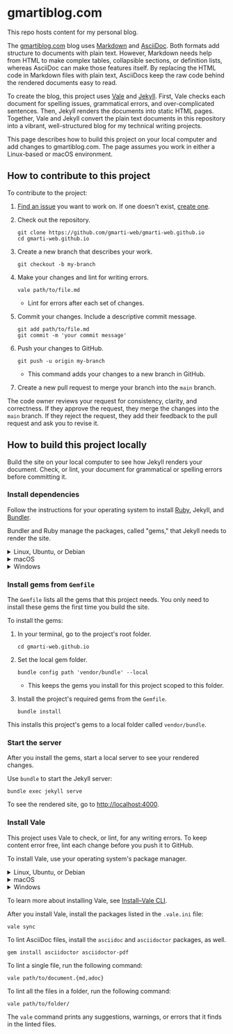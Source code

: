 # gmartiblog.com

This repo hosts content for my personal blog.

The [gmartiblog.com][1] blog uses [Markdown][2] and [AsciiDoc][3]. Both formats add structure to documents with plain text. However, Markdown needs help from HTML to make complex tables, collapsible sections, or definition lists, whereas AsciiDoc can make those features itself. By replacing the HTML code in Markdown files with plain text, AsciiDocs keep the raw code behind the rendered documents easy to read.

To create the blog, this project uses [Vale][5] and [Jekyll][4]. First, Vale checks each document for spelling issues, grammatical errors, and over-complicated sentences. Then, Jekyll renders the documents into static HTML pages. Together, Vale and Jekyll convert the plain text documents in this repository into a vibrant, well-structured blog for my technical writing projects.

This page describes how to build this project on your local computer and add changes to gmartiblog.com. The page assumes you work in either a Linux-based or macOS environment.

## How to contribute to this project

To contribute to the project:

1. [Find an issue][6] you want to work on. If one doesn't exist, [create one][7].
1. Check out the repository.

    ```console
    git clone https://github.com/gmarti-web/gmarti-web.github.io
    cd gmarti-web.github.io
    ```
1. Create a new branch that describes your work.

    ```console
    git checkout -b my-branch
    ```

1. Make your changes and lint for writing errors.

    ```console
    vale path/to/file.md
    ```

    * Lint for errors after each set of changes.

1. Commit your changes. Include a descriptive commit message.

    ```console
    git add path/to/file.md
    git commit -m 'your commit message'
    ```
1. Push your changes to GitHub.

    ```console
    git push -u origin my-branch
    ```

    * This command adds your changes to a new branch in GitHub.

1. Create a new pull request to merge your branch into the `main` branch.

The code owner reviews your request for consistency, clarity, and correctness. If they approve the request, they merge the changes into the `main` branch. If they reject the request, they add their feedback to the pull request and ask you to revise it.

## How to build this project locally

Build the site on your local computer to see how Jekyll renders your document. Check, or lint, your document for grammatical or spelling errors before committing it.

### Install dependencies

Follow the instructions for your operating system to install [Ruby][12], Jekyll, and [Bundler][8].

Bundler and Ruby manage the packages, called "gems," that Jekyll needs to render the site.

<details>
<summary>Linux, Ubuntu, or Debian</summary>

1. Install Ruby and prerequisites:

    ```console
    sudo apt-get install ruby-full build-essential zlib1g-dev
    ```

2. Add a gem installation directory for your user account to your `~/.bashrc` file.

    ```console
    echo 'export GEM_HOME="$HOME/gems"' >> ~/.bashrc
    echo 'export PATH="$PATH:$HOME/gems/bin"' >> ~/.bashrc
    source ~/.bashrc
    ```

3. Install Jekyll and Bundler.

    ```console
    gem install jekyll bundler
    ```

To learn more about installing Jekyll on Ubuntu, see [Jekyll on Ubuntu][9].

</details>

<details>
<summary>macOS</summary>

1. Install [HomeBrew][10].

    ```console
    /bin/bash -c "$(curl -fsSL https://raw.githubusercontent.com/Homebrew/install/HEAD/install.sh)"
    ```

2. Install `chruby` and the latest Ruby version.

    ```console
    brew install chruby ruby-install
    ```

    ```console
    ruby-install ruby 3.4.1
    ```

3. Configure your shell to use `chruby`.

    ```console
    echo "source $(brew --prefix)/opt/chruby/share/chruby/chruby.sh" >> ~/.bash_profile
    echo "source $(brew --prefix)/opt/chruby/share/chruby/auto.sh" >> ~/.bash_profile
    echo "chruby ruby-3.4.1" >> ~/.bash_profile
    source ~/.bash_profile
    ```

4. Install Jekyll and Bundler.

    ```console
    gem install jekyll bundler
    ```

To learn more about installing Jekyll on macOS, see [Jekyll on macOS][11].

</details>

<details>
<summary>Windows</summary>

Jekyll doesn't officially support Windows. You can, though, install Jekyll with the [RubyInstaller][14].

1. Download and install the recommended Ruby+Devkit version from [RubyInstaller downloads][15].

  * Use the default options.

1. Run the `ridk install` step from the installation wizard. From the options, choose `MSYS2 and MINGW development toolchain`.
1. Open a new terminal and install Jekyll and Bundler.

  ```console
  gem install jekyll bundler
  ```

1. Run `jekyll -v` to check the installation.

To learn more about installing Jekyll on Windows, see [Jekyll on Windows][16].

</details>

### Install gems from `Gemfile`

The `Gemfile` lists all the gems that this project needs. You only need to install these gems the first time you build the site.

To install the gems:

1. In your terminal, go to the project's root folder.

    ```console
    cd gmarti-web.github.io
    ```

2. Set the local gem folder.

    ```console
    bundle config path 'vendor/bundle' --local
    ```

    * This keeps the gems you install for this project scoped to this folder.

3. Install the project's required gems from the `Gemfile`.

    ```console
    bundle install
    ```

This installs this project's gems to a local folder called `vendor/bundle`.

### Start the server

After you install the gems, start a local server to see your rendered changes.

Use `bundle` to start the Jekyll server:

```console
bundle exec jekyll serve
```

To see the rendered site, go to [http://localhost:4000][13].

### Install Vale

This project uses Vale to check, or lint, for any writing errors. To keep content error free, lint each change before you push it to GitHub.

To install Vale, use your operating system's package manager.

<details>
<summary>Linux, Ubuntu, or Debian</summary>

1. For Linux and Debian, you must install the [Snapcraft][20] daemon. For Ubuntu, which has the daemon pre-installed, skip to step two.

    1. For Linux, remove the `nosnap.pref` file from your native package manager's preference folder. For Debian, skip to step ii.

        ```console
        sudo mv /etc/apt/preferences.d/nosnap.pref ~/Documents/nosnap.bkp
        ```

    1. Update `apt`.

        ```console
        sudo apt update
        sudo apt upgrade -y
        ```

    1. Install `snapd`.

        ```console
        sudo apt install snapd
        ```

1. Install Vale.

    ```console
    snap install vale
    ```

1. Run `vale -v` to check that the installation succeeded.

This installs Vale and adds it to your `$PATH` variable.

</details>

<details>
<summary>macOS</summary>

1. Install [HomeBrew][10].

    ```console
    /bin/bash -c "$(curl -fsSL https://raw.githubusercontent.com/Homebrew/install/HEAD/install.sh)"
    ```

1. Install Vale.

    ```console
    brew install vale
    ```

1. Run `vale -v` to check that the installation succeeded.

This installs Vale and adds it to your `$PATH` variable.

</details>

<details>
<summary>Windows</summary>

1. Install [Chocolatey][17].

    1. [Open a PowerShell terminal as an administrator][19]. To install as a non-admin, see Chocolatey's documentation on [non-administrative installation][18]
    1. Run `Get-ExecutionPolicy`.

        * If it returns `Restricted`, run `Set-ExecutionPolicy Bypass -Scope Process`.

    1. Install Chocolatey.

        ```powershell
        Set-ExecutionPolicy Bypass -Scope Process -Force; [System.Net.ServicePointManager]::SecurityProtocol = [System.Net.ServicePointManager]::SecurityProtocol -bor 3072; iex ((New-Object System.Net.WebClient).DownloadString('https://community.chocolatey.org/install.ps1'))
        ```

    1. Run `choco` to check that the installation succeeded.

1. Install Vale.

    ```console
    choco install vale
    ```

1. Run `vale -v` to check that the installation succeeded.

This installs Vale and adds it to your `%PATH%` variable.

</details>

To learn more about installing Vale, see [Install–Vale CLI][21].

After you install Vale, install the packages listed in the `.vale.ini` file:

```console
vale sync
```
To lint AsciiDoc files, install the `asciidoc` and `asciidoctor` packages, as well.

```console
gem install asciidoctor asciidoctor-pdf
```

To lint a single file, run the following command:

```console
vale path/to/document.{md,adoc}
```

To lint all the files in a folder, run the following command:

```console
vale path/to/folder/
```

The `vale` command prints any suggestions, warnings, or errors that it finds in the linted files.

[1]: https://gmartiblog.com
[2]: https://commonmark.org/help/
[3]: https://asciidoc.org/
[4]: https://jekyllrb.com/
[5]: https://vale.sh/
[6]: https://github.com/gmarti-web/gmarti-web.github.io/issues
[7]: https://github.com/gmarti-web/gmarti-web.github.io/issues/new?template=feature-request.yml
[8]: https://bundler.io/
[9]: https://jekyllrb.com/docs/installation/ubuntu/
[10]: http://brew.sh/
[11]: https://jekyllrb.com/docs/installation/macos/
[12]: https://www.ruby-lang.org/en/documentation/installation/
[13]: http://localhost:4000
[14]: https://rubyinstaller.org/
[15]: https://rubyinstaller.org/downloads/
[16]: https://jekyllrb.com/docs/installation/windows/
[17]: https://chocolatey.org/install
[18]: https://docs.chocolatey.org/en-us/choco/setup#non-administrative-install
[19]: https://learn.microsoft.com/en-us/powershell/scripting/windows-powershell/starting-windows-powershell?view=powershell-7.5#run-with-administrative-privileges
[20]: https://snapcraft.io/
[21]: https://vale.sh/docs/install
